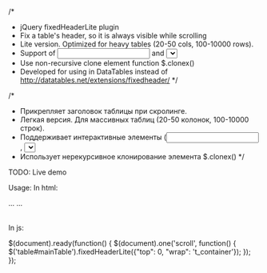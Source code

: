 /*
 * jQuery fixedHeaderLite plugin 
 * Fix a table's header, so it is always visible while scrolling
 * Lite version. Optimized for heavy tables (20-50 cols, 100-10000 rows).
 * Support of <input> and <select> elements in <thead>
 * Use non-recursive clone element function $.clonex()
 * Developed for using in DataTables instead of http://datatables.net/extensions/fixedheader/
*/

/*
 * Прикрепляет заголовок таблицы при скролинге.
 * Легкая версия. Для массивных таблиц (20-50 колонок, 100-10000 строк).
 * Поддерживает интерактивные элементы (<input>, <select>) в составе thead
 * Использует нерекурсивное клонирование элемента $.clonex()
*/


TODO:
Live demo


Usage:
In html:
<head>
	<script type="text/javascript" src="https://ajax.googleapis.com/ajax/libs/jquery/1.11.0/jquery.min.js"></script>
	<script type="text/javascript" language="javascript" src="js/jquery.fixedHeaderLite.min.js"></script> 
</head>
<body>
	<table id="mainTable">
		<thead>
			...
		</thead>
		<tbody>
			...
		</tbody>
	<table>
</body>


In js:

$(document).ready(function() {
	$(document).one('scroll', function() {
		$('table#mainTable').fixedHeaderLite({"top": 0, "wrap": 't_container'});
	});
});

